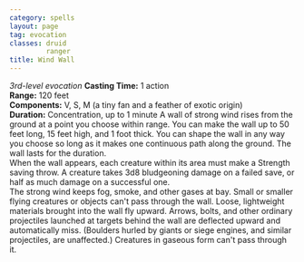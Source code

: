 ```yaml
---
category: spells
layout: page
tag: evocation
classes: druid
         ranger
title: Wind Wall 
---
```

_3rd-level evocation_ 
**Casting Time:** 1 action    
**Range:** 120 feet    
**Components:** V, S, M (a tiny fan and a feather of exotic origin)    
**Duration:** Concentration, up to 1 minute 
A wall of strong wind rises from the ground at a point you choose within range. You can make the wall up to 50 feet long, 15 feet high, and 1 foot thick. You can shape the wall in any way you choose so long as it makes one continuous path along the ground. The wall lasts for the duration.    
When the wall appears, each creature within its area must make a Strength saving throw. A creature takes 3d8 bludgeoning damage on a failed save, or half as much damage on a successful one.    
The strong wind keeps fog, smoke, and other gases at bay. Small or smaller flying creatures or objects can't pass through the wall. Loose, lightweight materials brought into the wall fly upward. Arrows, bolts, and other ordinary projectiles launched at targets behind the wall are deflected upward and automatically miss. (Boulders hurled by giants or siege engines, and similar projectiles, are unaffected.) Creatures in gaseous form can't pass through it. 